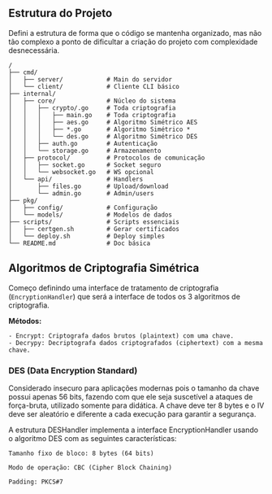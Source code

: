 ## Estrutura do Projeto
Defini a estrutura de forma que o código se mantenha organizado, mas não tão complexo a ponto de dificultar a criação do projeto com complexidade desnecessária.

```
/
├── cmd/
│   ├── server/            # Main do servidor
│   └── client/            # Cliente CLI básico
├── internal/
│   ├── core/              # Núcleo do sistema
│   │   ├── crypto/.go     # Toda criptografia
│   │   │   ├── main.go    # Toda criptografia
│   │   │   ├── aes.go     # Algoritmo Simétrico AES
│   │   │   ├── *.go       # Algoritmo Simétrico *
│   │   │   └── des.go     # Algoritmo Simétrico DES
│   │   ├── auth.go        # Autenticação
│   │   └── storage.go     # Armazenamento
│   ├── protocol/          # Protocolos de comunicação
│   │   ├── socket.go      # Socket seguro
│   │   └── websocket.go   # WS opcional
│   └── api/               # Handlers
│       ├── files.go       # Upload/download
│       └── admin.go       # Admin/users
├── pkg/
│   ├── config/            # Configuração
│   └── models/            # Modelos de dados
├── scripts/               # Scripts essenciais
│   ├── certgen.sh         # Gerar certificados
│   └── deploy.sh          # Deploy simples
└── README.md              # Doc básica
```

## Algoritmos de Criptografia Simétrica

Começo definindo uma interface de tratamento de criptografia (`EncryptionHandler`) que será a interface de todos os 3 algoritmos de criptografia. 

**Métodos:**

    - Encrypt: Criptografa dados brutos (plaintext) com uma chave.
    - Decrypy: Decriptografa dados criptografados (ciphertext) com a mesma chave.

### DES (Data Encryption Standard)
Considerado insecuro para aplicações modernas pois o tamanho da chave possui apenas 56 bits, fazendo com que ele seja suscetível a ataques de força-bruta, utilizado somente para didática. A chave deve ter 8 bytes e o IV deve ser aleatório e diferente a cada execução para garantir a segurança.

A estrutura DESHandler implementa a interface EncryptionHandler usando o algoritmo DES com as seguintes características:

    Tamanho fixo de bloco: 8 bytes (64 bits)

    Modo de operação: CBC (Cipher Block Chaining)

    Padding: PKCS#7